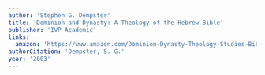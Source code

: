```yaml
---
author: 'Stephen G. Dempster'
title: 'Dominion and Dynasty: A Theology of the Hebrew Bible'
publisher: 'IVP Academic'
links:
  amazon: 'https://www.amazon.com/Dominion-Dynasty-Theology-Studies-Biblical/dp/0830826157'
authorCitation: 'Dempster, S. G.'
year: '2003'
---
```

